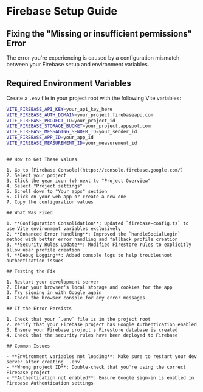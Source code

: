 # Firebase Setup Guide

## Fixing the "Missing or insufficient permissions" Error

The error you're experiencing is caused by a configuration mismatch between your Firebase setup and environment variables.

## Required Environment Variables

Create a `.env` file in your project root with the following Vite variables:
```bash
VITE_FIREBASE_API_KEY=your_api_key_here
VITE_FIREBASE_AUTH_DOMAIN=your_project.firebaseapp.com
VITE_FIREBASE_PROJECT_ID=your_project_id
VITE_FIREBASE_STORAGE_BUCKET=your_project.appspot.com
VITE_FIREBASE_MESSAGING_SENDER_ID=your_sender_id
VITE_FIREBASE_APP_ID=your_app_id
VITE_FIREBASE_MEASUREMENT_ID=your_measurement_id
```

```

## How to Get These Values

1. Go to [Firebase Console](https://console.firebase.google.com/)
2. Select your project
3. Click the gear icon (⚙️) next to "Project Overview"
4. Select "Project settings"
5. Scroll down to "Your apps" section
6. Click on your web app or create a new one
7. Copy the configuration values

## What Was Fixed

1. **Configuration Consolidation**: Updated `firebase-config.ts` to use Vite environment variables exclusively
2. **Enhanced Error Handling**: Improved the `handleSocialLogin` method with better error handling and fallback profile creation
3. **Security Rules Update**: Modified Firestore rules to explicitly allow user profile creation
4. **Debug Logging**: Added console logs to help troubleshoot authentication issues

## Testing the Fix

1. Restart your development server
2. Clear your browser's local storage and cookies for the app
3. Try signing in with Google again
4. Check the browser console for any error messages

## If the Error Persists

1. Check that your `.env` file is in the project root
2. Verify that your Firebase project has Google Authentication enabled
3. Ensure your Firebase project's Firestore database is created
4. Check that the security rules have been deployed to Firebase

## Common Issues

- **Environment variables not loading**: Make sure to restart your dev server after creating `.env`
- **Wrong project ID**: Double-check that you're using the correct Firebase project
- **Authentication not enabled**: Ensure Google sign-in is enabled in Firebase Authentication settings
